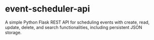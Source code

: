 # event-scheduler-api
A simple Python Flask REST API for scheduling events with create, read, update, delete, and search functionalities, including persistent JSON storage.

